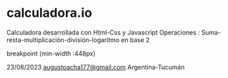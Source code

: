 # calculadora.io
Calculadora desarrollada con Html-Css y Javascript
Operaciones : Suma-resta-multiplicación-división-logaritmo en base 2

breakpoint (min-width :448px)

23/08/2023
augustoacha177@gmail.com
Argentina-Tucumán
